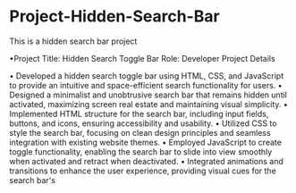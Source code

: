 # Project-Hidden-Search-Bar
This is a hidden search bar project


•Project Title: Hidden Search Toggle Bar
Role: Developer
Project Details

• Developed a hidden search toggle bar using HTML, CSS, and JavaScript to provide an intuitive and space-efficient search functionality for users.
• Designed a minimalist and unobtrusive search bar that remains hidden until activated, maximizing screen real estate and maintaining visual simplicity.
• Implemented HTML structure for the search bar, including input fields, buttons, and icons, ensuring accessibility and usability.
• Utilized CSS to style the search bar, focusing on clean design principles and seamless integration with existing website themes.
• Employed JavaScript to create toggle functionality, enabling the search bar to slide into view smoothly when activated and retract when deactivated.
• Integrated animations and transitions to enhance the user experience, providing visual cues for the search bar's 

